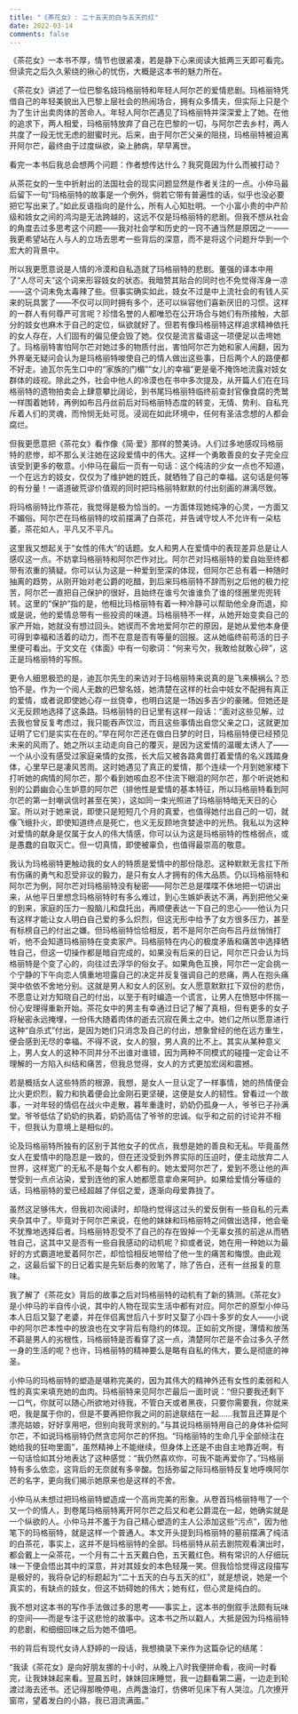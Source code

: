 ```yaml
---
title: "《茶花女》: 二十五天的白与五天的红"
date: 2022-03-14
comments: false
---
```


《茶花女》一本书不厚，情节也很紧凑，若是静下心来阅读大抵两三天即可看完。但读完之后久久萦绕的揪心的忧伤，大概是这本书的魅力所在。

《茶花女》讲述了一位巴黎名妓玛格丽特和年轻人阿尔芒的爱情悲剧。玛格丽特凭借自己的年轻美貌出入巴黎上层社会的热闹场合，拥有众多情夫，但实际上只是个为了生计出卖肉体的苦命人。年轻人阿尔芒遇见了玛格丽特并深深爱上了她。在他的追求下，两人相爱，玛格丽特放弃了自己在巴黎的一切，与阿尔芒去乡村，两人共度了一段无忧无虑的甜蜜时光。后来，由于阿尔芒父亲的阻挠，玛格丽特被迫离开阿尔芒，最终由于过度纵欲，染上肺病，早早离世。

看完一本书后我总会想两个问题：作者想传达什么？我究竟因为什么而被打动？

从茶花女的一生中折射出的法国社会的现实问题显然是作者关注的一点。小仲马最后留下一句“玛格丽特的故事是一个例外，倘若它带有普遍性的话，似乎也没必要把它写出来了。”如此反语指向的是什么，所有人心知肚明。一个小富小贵的中产阶级和妓女之间的鸿沟是无法跨越的，这远不仅是玛格丽特的悲剧。但我不想从社会的角度去过多思考这个问题——我对社会学和历史的一窍不通当然是原因之一——我更希望站在人与人的立场去思考一些背后的深意，而不是将这个问题升华到一个宏大的背景中。

所以我更愿意说是人情的冷漠和自私造就了玛格丽特的悲剧。董强的译本中用了“人尽可夫”这个词来形容妓女的状态。我暗赞其贴合的同时也不免觉得浑身一凉——这个词未免太毒辣了些。但事实确实如此，妓女不过是中上流社会的有钱人买来的玩具罢了——不仅可以同时拥有多个，还可以纵容他们喜新厌旧的习惯。这样的一群人有何尊严可言呢？珍惜名誉的人都唯恐在公开场合与她们有所接触，大部分的妓女也麻木于自己的定位，纵欲就好了。但若有像玛格丽特这样追求精神依托的女人存在，人们固有的偏见便会毁了她。仅仅是流言蜚语这一项便足以击垮她了。玛格丽特害怕阿尔芒对她过多的物质付出，害怕阿尔芒为她和家人闹翻，因为外界毫无疑问会认为是玛格丽特唆使自己的情人做出这些事，日后两个人的路便都不好走。迪瓦尔先生口中的“家族的门楣”“女儿的幸福”更是毫不掩饰地流露对妓女群体的歧视。除此之外，社会中他人的冷漠也在书中多次提及，从开篇人们在在玛格丽特的遗物拍卖会上肆意攀比阔论，到书尾玛格丽特临终前查封官像食腐的秃鹫一样围着她转，再例如布吕丹丝前后对玛格丽特态度的转变，无情、势利、自私充斥着人们的灵魂，而怜悯无处可觅。浸润在如此环境中，任何有圣洁念想的人都会腐烂。

但我更愿意把《茶花女》看作像《简·爱》那样的赞美诗。人们过多地感叹玛格丽特的悲惨，却不那么关注她在这段爱情中的伟大。这样一个勇敢善良的女子完全应该受到更多的敬意。小仲马在最后一页有一句话：这个纯洁的少女一点也不知道，一个在远方的妓女，仅仅为了维护她的姓氏，就牺牲了自己的幸福。这句话是何等的有分量！一语道破荒谬价值观的同时把玛格丽特默默的付出刻画的淋漓尽致。

将玛格丽特比作茶花，我觉得是极为恰当的。一方面体现她纯净的心灵，一方面又不媚俗。阿尔芒在玛格丽特的坟前摆满了白茶花，并告诫守坟人不允许有一朵枯萎，茶花如人，平凡又不平凡。

这里我又想起关于“女性的伟大”的话题。女人和男人在爱情中的表现差异总是让人感叹这一点。不妨拿玛格丽特和阿尔芒作对比。阿尔芒对玛格丽特的爱自始至终都带有浓重的猜疑。你可以认为这是一种爱到至深的体现，但阿尔芒总有着一种随时抽离的趋势，从刚开始对老公爵的吃醋，到后来玛格丽特不辞而别之后他的极力挖苦，阿尔芒一直把自己保护的很好，且始终在谁亏欠谁谁负了谁的怪圈里兜兜转转。这里的“保护”指的是，他相比玛格丽特有着一种冷静可以帮助他全身而退，抑或是说，他的爱情总带有一些投资的味道。玛格丽特不一样，从她开始变卖自己的家产开始，她就没有想过回头。她锲而不舍地爱阿尔芒的原因，是她从爱他本身便可得到幸福和活着的动力，而不在意是否有等量的回报。这从她临终前苟活的日子里便可看出。于文文在《体面》中有一句歌词：“何来亏欠，我敢给就敢心碎”，这正是玛格丽特的写照。

更令人细思极恐的是，迪瓦尔先生的来访对于玛格丽特来说真的是飞来横祸么？恐怕不是。作为一个阅人无数的巴黎名妓，她清楚在这样的社会中妓女不配拥有真正的爱情，或者说即使她心存一丝侥幸，也明白这是一场凶多吉少的豪赌。但她还是义无反顾地选择了这条路。玛格丽特的日记里有这样一段话：“面对这些见解，过去我也曾反复考虑过，我只能吞声饮泣，而且这些事情出自您父亲之口，这就更加证明了它们是实实在在的。”早在阿尔芒还在做白日梦的时日，玛格丽特便已经预见未来的风雨了。她之所以主动走向自己的覆灭，是因为这爱情的温暖太诱人了——一个从小没有感受过家庭亲情的女孩，长大后又被各路禽兽打着爱情的名义践踏身体，心里早已是凄风苦雨。这时她遇见了真正的爱情，那个连续一个月到她家楼下打听她的病情的阿尔芒，那个看到她咳血忍不住流下眼泪的阿尔芒，那个听说她和别的公爵幽会心生妒意的阿尔芒（排他性是爱情的基本特征，所以玛格丽特看到阿尔芒的第一封嘲讽信时甚至在笑），这如同一束光照进了玛格丽特暗无天日的心室。所以对于她来说，即使只是短短几个月的真爱，也值得她付出自己的一切，就像飞蛾扑火，即使知道终点是死亡，也义无反顾地贪婪途中的光热。我私以为这种对爱情的献身是仅属于女人的伟大情感，你可以认为这是玛格丽特的性格弱点，或是愚蠢的自取灭亡。但一切真情，即使被辜负，也值得最崇高的敬意。

我认为玛格丽特更触动我的女人的特质是爱情中的那份隐忍。这种默默无言扛下所有伤痛的勇气和忍受非议的毅力，是只有女人才拥有的伟大品质。仍以玛格丽特和阿尔芒为例，阿尔芒对玛格丽特没有秘密——阿尔芒总是喋喋不休地把一切讲出来，从他平日里想念玛格丽特时有多么难过，到心生嫉妒表达不满，再到把他父亲的到来，家庭的压力一股脑儿和盘托出，再顺便表达一下自己的忠心——他认为只有这样才能让女人明白自己爱的多么炽烈，但这无形中给予了女方很多压力，甚至有标榜自己的付出之嫌。但玛格丽特恰恰相反，若不是阿尔芒向布吕丹丝悄悄打听，他不会知道玛格丽特在变卖家产。玛格丽特在内心的极度矛盾和痛苦中选择牺牲自己，但这一切操作都是暗自完成的，如果没有后来的日记，阿尔芒只会认为玛格丽特是个变了心的，向往过去浮华的俗女子。如果角色互换，阿尔芒一定会挑一个宁静的下午向恋人慎重地坦露自己的决定并反复强调自己的悲痛，两人在抱头痛哭中依依不舍地分别。这就是男人和女人的区别。女人愿意默默扛下双份的悲伤，不愿意让对方知晓自己的付出，以至于有时编造一个谎言，让男人在愤怒中怀揣一份心安理得重新开始。茶花女中的男主有幸通过日记了解了真相，但有更多的女子将秘密永远掩埋，一份伟大随着肉体的逝去沉寂在黄土之中。她们之所以愿意进行这种“自杀式”付出，是因为她们只消念及自己的付出，想象曾经的他在远方重生，便会感到无尽的幸福。不得不说，女人的狠，男人真的比不上。其实从某种意义上，男人女人的这种不同并分不出谁对谁错，因为两种不同模式的碰撞一定会让不理解的一方陷入纠结和痛苦，但我总觉得，女人的方式更加宏阔和震撼。

若是概括女人这些特质的根源，我想，是女人一旦认定了一样事情，她的热情便会比火更炽烈，毅力和执着便会比金刚石更坚硬，这便是女人的韧性。曾看过一个故事，一对年轻的情侣在战火中走散，暮年重逢时，奶奶仍孤身一人，爷爷已子孙满堂。爷爷低估了奶奶的执着，奶奶高估了爷爷的忠诚。似乎和之前的讨论并不相干，但我认为意境上是相似的。

论及玛格丽特所独有的区别于其他女子的优点，我想是她的善良和无私。毕竟虽然女人在爱情中的隐忍是一致的，但在还没受到外界实际的压迫时，便主动放弃二人世界，这样宽广的无私不是每个女人都有的。她太爱阿尔芒了，爱到不愿让他的声誉受到一点点沾染，爱到连他的家人她都愿意拿命来呵护。如果给爱情分等级的话，玛格丽特的爱已经超越了伴侣之爱，逐渐向母爱靠拢了。

虽然这足够伟大，但我初次阅读时，却隐约觉得这过头的爱反倒有一些自私的元素夹杂其中了。毕竟对于阿尔芒来说，在他的妹妹和玛格丽特之间做出选择，他会毫不犹豫地选择后者。玛格丽特忍受不了自己的存在毁掉一个无辜女孩的前途从而牺牲自己，这其中又是否有一些自我感动的动机呢？抑或者说，她在用一种她以为最好的方式霸道地爱着阿尔芒，却恰恰相反地带给了他一生的痛苦和悔恨。由此观之，这最后留下的日记着实是先斩后奏的败笔了，除了告白，还有一丝报复的意味。

我了解了《茶花女》背后的故事之后对玛格丽特的动机有了新的猜测。《茶花女》是小仲马的半自传小说，其中的人物在现实生活中都有对应。阿尔芒的原型小仲马本人日后又娶了老婆，并在伴侣离世后八十岁时又娶了小四十多岁的女人——小说中的阿尔芒本性中的放浪也在文字背后有隐约的体现。正如前文所提，薄情和放荡不羁是男人的劣根性，玛格丽特是否看穿了这一点，清楚阿尔芒是不会过多久孑然一身的生活的呢？也许，玛格丽特的精神要么是略有自私的伟大，要么是彻底的神圣。

小仲马的玛格丽特的塑造是堪称完美的，因为其伟大的精神外还有女性的柔弱和人性的真实来填充她的血肉。玛格丽特来见阿尔芒最后一面时说：“但只要我还剩下一口气，你就可以随心所欲地对待我，不管白天或者黑夜，只要你需要我，你就来吧，我是属于你的，但是不要再把你我之间的前途联结在一起……我暂且还算是个漂亮姑娘，好好享用吧，但别向我苛求别的。”与其说玛格丽特用自己的身体补偿阿尔芒，不如说玛格丽特仍然贪恋阿尔芒的怀抱。“玛格丽特的生命几乎全部倾注在她给我的狂吻里面”，虽然精神上不能继续，但身体上还是不由自主地靠近啊，有一句话恰如其分地表达了这种感觉：“我仍然喜欢你，可我不能再爱你了。”玛格丽特有多么依恋，这背后的无奈就有多辛酸。包括弥留之际玛格丽特反复地呼唤阿尔芒的名字，更向我们揭示她原来也是这样的不舍。

小仲马从未想过把玛格丽特塑造成一个高尚完美的形象。从卷首玛格丽特甩了一个又一个的情人，到卷尾玛格丽特离开阿尔芒之后又和老公爵混在一起，她确实就是一个纵欲的人。小仲马并不羞于为自己精心塑造的主人公添加这些“污点”，因为他笔下的玛格丽特，就是这样一个普通人。本文开头提到玛格丽特的墓前摆满了纯洁的白茶花，事实上，这并不是玛格丽特的全部。玛格丽特从前去剧院观看演出时，都会戴上一朵茶花，一个月有二十五天戴白色，五天戴红色。稍有常识的人仔细玩味一下便会悟出其中的深意，并对其妓女的本色轻蔑一笑。但我恰恰觉得这段描写是极好的，我将杂记的标题起为“二十五天的白与五天的红”，就是想说，她是一个真实的，有缺点的妓女，但这不妨碍她的伟大；她有红，但心灵是纯白的。

我不想对这本书的写作手法做过多的思考——事实上，这本书的倒叙手法颇有玩味的空间——而是专注于这悲怆的故事中。这本书之所以戳人，大抵是因为玛格丽特的悲剧，和细细回味之后为她不值吧。

书的背后有现代女诗人舒婷的一段话，我想摘录下来作为这篇杂记的结尾：

“我读《茶花女》是向好朋友挪的十小时，从晚上八时我便拼命看，夜间一时看完，让我妹妹起来看。翌晨五时，妹妹回床睡觉，我一边翻看第二遍，一边走到轮渡过海去还书。还记得那晚停电，点两盏油灯，仿佛听见床下有人哭泣。几次撩开窗帘，望着发白的小路，我已泪流满面。”